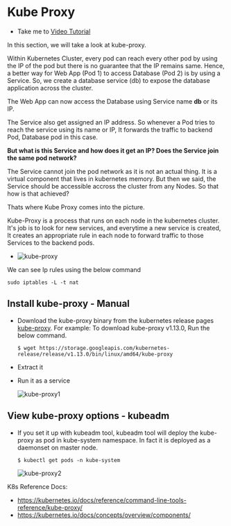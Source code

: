 # Kube Proxy

- Take me to [Video Tutorial](https://kodekloud.com/topic/kube-proxy/)

In this section, we will take a look at kube-proxy.

Within Kubernetes Cluster, every pod can reach every other pod by using the IP of the pod but there is no guarantee that the IP remains same. Hence, a better way for Web App (Pod 1) to access Database (Pod 2) is by using a Service. So, we create a database service (db) to expose the database application across the cluster.

The Web App can now access the Database using Service name **db** or its IP.

The Service also get assigned an IP address. So whenever a Pod tries to reach the service using its name or IP, It forwards the traffic to backend Pod, Database pod in this case.

**But what is this Service and how does it get an IP? Does the Service join the same pod network?**

The Service cannot join the pod network as it is not an actual thing. It is a virtual component that lives in kubernetes memory. But then we said, the Service should be accessible accross the cluster from any Nodes.
So that how is that achieved?

Thats where Kube Proxy comes into the picture.

Kube-Proxy is a process that runs on each node in the kubernetes cluster.
It's job is to look for new services, and everytime a new service is created, It creates an appropriate rule in each node to forward traffic to those Services to the backend pods.

- ![kube-proxy](../../images/kube-proxy.PNG)

We can see Ip rules using the below command

```
sudo iptables -L -t nat

```

## Install kube-proxy - Manual

- Download the kube-proxy binary from the kubernetes release pages [kube-proxy](https://storage.googleapis.com/kubernetes-release/release/v1.13.0/bin/linux/amd64/kube-proxy). For example: To download kube-proxy v1.13.0, Run the below command.

  ```
  $ wget https://storage.googleapis.com/kubernetes-release/release/v1.13.0/bin/linux/amd64/kube-proxy
  ```
- Extract it
- Run it as a service

  ![kube-proxy1](../../images/kube-proxy1.PNG)

## View kube-proxy options - kubeadm

- If you set it up with kubeadm tool, kubeadm tool will deploy the kube-proxy as pod in kube-system namespace. In fact it is deployed as a daemonset on master node.

  ```
  $ kubectl get pods -n kube-system
  ```

  ![kube-proxy2](../../images/kube-proxy2.PNG)

K8s Reference Docs:

- https://kubernetes.io/docs/reference/command-line-tools-reference/kube-proxy/
- https://kubernetes.io/docs/concepts/overview/components/

